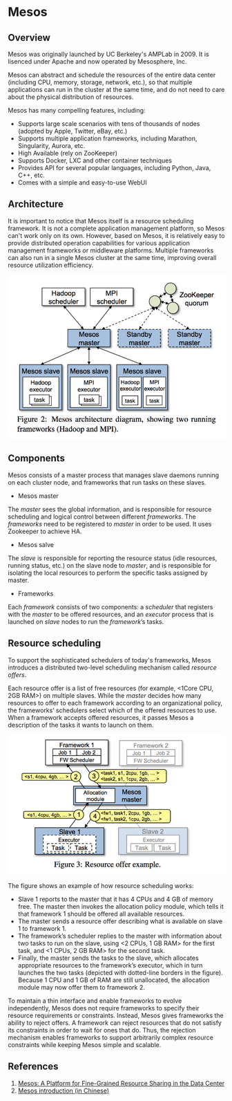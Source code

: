 # Mesos

## Overview

Mesos was originally launched by UC Berkeley's AMPLab in 2009. It is lisenced under Apache and now operated by Mesosphere, Inc.

Mesos can abstract and schedule the resources of the entire data center (including CPU, memory, storage, network, etc.), so that multiple applications can run in the cluster at the same time, and do not need to care about the physical distribution of resources.

Mesos has many compelling features, including:

- Supports large scale scenarios with tens of thousands of nodes (adopted by Apple, Twitter, eBay, etc.)
- Supports multiple application frameworks, including Marathon, Singularity, Aurora, etc.
- High Available (rely on ZooKeeper)
- Supports Docker, LXC and other container techniques
- Provides API for several popular languages, including Python, Java, C++, etc.
- Comes with a simple and easy-to-use WebUI

## Architecture

It is important to notice that Mesos itself is a resource scheduling framework. It is not a complete application management platform, so Mesos can't work only on its own. However, based on Mesos, it is relatively easy to provide distributed operation capabilities for various application management frameworks or middleware platforms. Multiple frameworks can also run in a single Mesos cluster at the same time, improving overall resource utilization efficiency.

![Figure 1](mesos-architecture.png)

## Components

Mesos consists of a master process that manages slave daemons running on each cluster node, and frameworks that run tasks on these slaves.

- Mesos master

The _master_ sees the global information, and is responsible for resource scheduling and logical control between different _frameworks_. The _frameworks_ need to be registered to _master_ in order to be used. It uses Zookeeper to achieve HA.

- Mesos salve

The _slave_ is responsible for reporting the resource status (idle resources, running status, etc.) on the slave node to _master_, and is responsible for isolating the local resources to perform the specific tasks assigned by master.

- Frameworks

Each _framework_ consists of two components: a _scheduler_ that registers with the _master_ to be offered resources, and an _executor_ process that is launched on _slave_ nodes to run the _framework_’s tasks.

## Resource scheduling
To support the sophisticated schedulers of today's frameworks, Mesos introduces a distributed two-level scheduling mechanism called _resource offers_.

Each resource offer is a list of free resources (for example, <1Core CPU, 2GB RAM>) on multiple slaves. While the _master_ decides how many resources to offer to each framework according to an organizational policy, the frameworks’ schedulers select which of the offered resources to use. When a framework accepts offered resources, it passes Mesos a description of the tasks it wants to launch on them.

![Figure 2](mesos-scheduling.png)

The figure shows an example of how resource scheduling works:

- Slave 1 reports to the master that it has 4 CPUs and 4 GB of memory free. The master then invokes the allocation policy module, which tells it that framework 1 should be offered all available resources.
- The master sends a resource offer describing what is available on slave 1 to framework 1.
- The framework’s scheduler replies to the master with information about two tasks to run on the slave, using <2 CPUs, 1 GB RAM> for the first task, and <1 CPUs, 2 GB RAM> for the second task.
- Finally, the master sends the tasks to the slave, which allocates appropriate resources to the framework’s executor, which in turn launches the two tasks (depicted with dotted-line borders in the figure). Because 1 CPU and 1 GB of RAM are still unallocated, the allocation module may now offer them to framework 2.

To maintain a thin interface and enable frameworks to evolve independently, Mesos does not require frameworks to specify their resource requirements or constraints. Instead, Mesos gives frameworks the ability to reject offers. A framework can reject resources that do not satisfy its constraints in order to wait for ones that do. Thus, the rejection mechanism enables frameworks to support arbitrarily complex resource constraints while keeping Mesos simple and scalable.

## References
1. [Mesos: A Platform for Fine-Grained Resource Sharing in the Data Center](https://people.eecs.berkeley.edu/~alig/papers/mesos.pdf)
2. [Mesos introduction (in Chinese)](https://yeasy.gitbooks.io/docker_practice/mesos/intro.html)